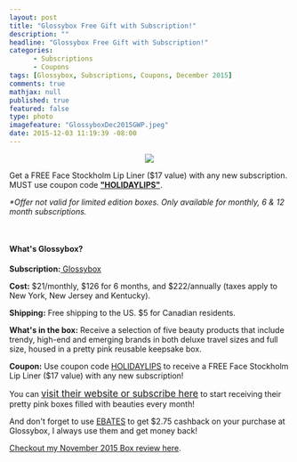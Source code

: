 ```yaml
---
layout: post
title: "Glossybox Free Gift with Subscription!"
description: ""
headline: "Glossybox Free Gift with Subscription!"
categories: 
      - Subscriptions
      - Coupons
tags: [Glossybox, Subscriptions, Coupons, December 2015]
comments: true
mathjax: null
published: true
featured: false
type: photo
imagefeature: "GlossyboxDec2015GWP.jpeg"
date: 2015-12-03 11:19:39 -08:00
---
```


<center><a href="https://www.glossybox.com/referal?CI=MTMzODY3">
<img src="/images/GlossyboxDec2015GWP.jpeg" border="0" style="border:none;max-width:100%" /></a></center>

<p>Get a FREE Face Stockholm Lip Liner ($17 value) with any new subscription. MUST use coupon code <a href="https://www.glossybox.com/referal?CI=MTMzODY3" target="_blank"><b>"HOLIDAYLIPS"</b></a>.</p> 

<p><i>*Offer not valid for limited edition boxes. Only available for monthly, 6 & 12 month subscriptions.</i></p>

<br>

<H4>What's Glossybox?</H4>
<p><b>Subscription:</b><a href="https://www.glossybox.com/referal?CI=MTMzODY3" target="_blank"> Glossybox</a></p>
<p><b>Cost:</b> $21/monthly, $126 for 6 months, and $222/annually (taxes apply to New York, New Jersey and Kentucky).</p>
<p><b>Shipping:</b> Free shipping to the US. $5 for Canadian residents.</p>
<p><b>What's in the box:</b> Receive a selection of five beauty products that include trendy, high-end and emerging brands in both deluxe travel sizes and full size, housed in a pretty pink reusable keepsake box.</p>
<p><b>Coupon:</b> Use coupon code <a href="https://www.glossybox.com/referal?CI=MTMzODY3" target="_blank"> HOLIDAYLIPS</a> to receive a FREE Face Stockholm Lip Liner ($17 value) with any new subscription!</p>

<p>You can <a href="https://www.glossybox.com/referal?CI=MTMzODY3"><big>visit their website or subscribe here</big></a> to start receiving their pretty pink boxes filled with beauties every month!</p>

<p>And don't forget to use <a href="http://www.ebates.com/rf.do?referrerid=nFbj2DqrCN%2BpB5AWKzmAFQ%3D%3D&eeid=30337" target="_blank">EBATES</a> to get $2.75 cashback on your purchase at Glossybox, I always use them and get money back!</p>

<p><a href="http://whatsupmailbox.com/subscriptions/reviews/Glossybox-Subscription-Box-November-2015-Review/" target="_blank">Checkout my November 2015 Box review here</a>.</p>
